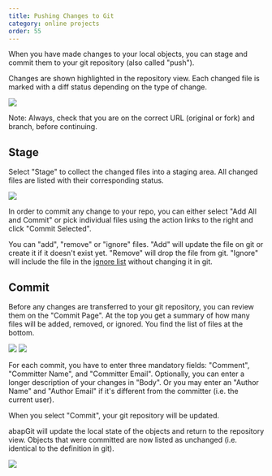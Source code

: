 ```yaml
---
title: Pushing Changes to Git
category: online projects
order: 55
---
```


When you have made changes to your local objects, you can stage and commit them to your git repository (also called "push").

Changes are shown highlighted in the repository view. Each changed file is marked with a diff status depending on the type of change.

![](/img/committing_changes.png)

Note: Always, check that you are on the correct URL (original or fork) and branch, before continuing.

## Stage

Select "Stage" to collect the changed files into a staging area. All changed files are listed with their corresponding status.

![](/img/committing_stage.png)

In order to commit any change to your repo, you can either select "Add All and Commit" or pick individual files using the action links to the right and click "Commit Selected".

You can "add", "remove" or "ignore" files. "Add" will update the file on git or create it if it doesn't exist yet. "Remove" will drop the file from git. "Ignore" will include the file in the [ignore list](/user-guide/repo-settings/dot-abapgit.md) without changing it in git.

## Commit

Before any changes are transferred to your git repository, you can review them on the "Commit Page". At the top you get a summary of how many files will be added, removed, or ignored. You find the list of files at the bottom.

![](/img/committing_commit_1.png)
![](/img/committing_commit_2.png)

For each commit, you have to enter three mandatory fields: "Comment", "Committer Name", and "Committer Email". Optionally, you can enter a longer description of your changes in "Body". Or you may enter an "Author Name" and "Author Email" if it's different from the committer (i.e. the current user).

When you select "Commit", your git repository will be updated.

abapGit will update the local state of the objects and return to the repository view. Objects that were committed are now listed as unchanged (i.e. identical to the definition in git).

![](/img/committing_done.png)
